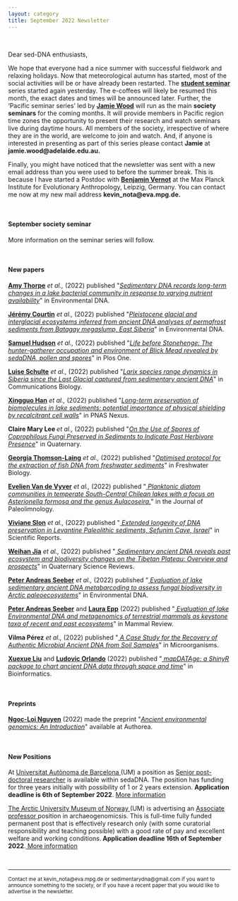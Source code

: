 ```yaml
---
layout: category
title: September 2022 Newsletter
---
```

<br>
<div class="section">
<p>Dear sed-DNA enthusiasts,</p>

<div class="intro">
<p>We hope that everyone had a nice summer with successful fieldwork and relaxing holidays. Now that meteorological autumn has started, most of the social activities will be or have already been restarted. The <a href="https://sedadna.github.io/category/events.html" target="_blank"><b>student seminar</b></a> series started again yesterday. The e-coffees will likely be resumed this month, the exact dates and times will be announced later. Further, the ‘Pacific seminar series’ led by <a href="https://www.researchgate.net/profile/Jamie-Wood-5" target="_blank"><b>Jamie Wood</b></a> will run as the main <b>society seminars</b> for the coming months. It will provide members in Pacific region time zones the opportunity to present their research and watch seminars live during daytime hours. All members of the society, irrespective of where they are in the world, are welcome to join and watch. And, if anyone is interested in presenting as part of this series please contact <b>Jamie</b> at <b>jamie.wood@adelaide.edu.au.</b></p>
<p>
Finally, you might have noticed that the newsletter was sent with a new email address than you were used to before the summer break. This is because I have started a Postdoc with <a href="https://www.eva.mpg.de/genetics/ancient-environmental-genomics/overview/" target="_blank"><b>Benjamin Vernot</b></a> at the Max Planck Institute for Evolutionary Anthropology, Leipzig, Germany. You can contact me now at my new mail address <b>kevin_nota@eva.mpg.de.</b></p>
  
<br>
<div class="intro">
<h4 class="section-title underline">September society seminar</h4><p>
  <p> More information on the seminar series will follow.</p>  
  
<br>  

<h4 class="section-title underline">New papers</h4>

<p><a href="https://www.researchgate.net/profile/Amy-Thorpe-3" target="_blank"><b>Amy Thorpe</b></a> <i>et al.,</i> (2022) published "<a href="https://doi.org/10.1002/edn3.344" target="_blank"><u><i>Sedimentary DNA records long-term changes in a lake bacterial community in response to varying nutrient availability</i></u></a>" in Environmental DNA.</p>

<p><a href="https://www.researchgate.net/profile/Jeremy-Courtin" target="_blank"><b>Jérémy Courtin</b></a> <i>et al.,</i> (2022) published "<a href="https://doi.org/10.1002/edn3.336" target="_blank"><u><i>Pleistocene glacial and interglacial ecosystems inferred from ancient DNA analyses of permafrost sediments from Batagay megaslump, East Siberia</i></u></a>" in Environmental DNA.</p>

<p><a href="https://www.researchgate.net/profile/Sam-Hudson-9" target="_blank"><b>Samuel Hudson</b></a> <i>et al.,</i> (2022) published "<a href="https://doi.org/10.1371/journal.pone.0266789" target="_blank"><u><i>Life before Stonehenge: The hunter-gatherer occupation and environment of Blick Mead revealed by sedaDNA, pollen and spores</i></u></a>" in Plos One.</p>

<p><a href="https://www.researchgate.net/profile/Luise-Schulte" target="_blank"><b>Luise Schulte</b></a> <i>et al.,</i> (2022) published "<a href="https://doi.org/10.1038/s42003-022-03455-0" target="_blank"><u><i>Larix species range dynamics in Siberia since the Last Glacial captured from sedimentary ancient DNA</i></u></a>" in Communications Biology.</p>

<p><a href="https://www.researchgate.net/profile/Xingguo-Han" target="_blank"><b>Xingguo Han</b></a> <i>et al.,</i> (2022) published "<a href="https://doi.org/10.1093/pnasnexus/pgac076" target="_blank"><u><i>Long-term preservation of biomolecules in lake sediments: potential importance of physical shielding by recalcitrant cell walls</i></u></a>" in PNAS Nexus.</p>

<p><b>Claire Mary Lee </b><i>et al.,</i> (2022) published "<a href="https://doi.org/10.3390/quat5030030" target="_blank"><u><i>On the Use of Spores of Coprophilous Fungi Preserved in Sediments to Indicate Past Herbivore Presence</i></u></a>" in Quaternary.</p>

<p><a href="https://www.researchgate.net/profile/Georgia-Thomson-Laing" target="_blank"><b>Georgia Thomson-Laing</b></a> <i>et al.,</i> (2022) published "<a href="https://doi.org/10.1111/fwb.13962" target="_blank"><u><i>Optimised protocol for the extraction of fish DNA from freshwater sediments</i></u></a>" in Freshwater Biology.</p>

<p><a href="https://www.researchgate.net/profile/Evelien-Van-De-Vyver" target="_blank"><b>Evelien Van de Vyver</b></a> <i>et al.,</i> (2022) published "<a href="https://doi.org/10.1007/s10933-022-00247-8" target="_blank"><u><i> Planktonic diatom communities in temperate South-Central Chilean lakes with a focus on Asterionella formosa and the genus Aulacoseira.</i></u></a>" in the Journal of Paleolimnology.</p>

<p><a href="https://www.slonlab.com" target="_blank"><b>Viviane Slon</b></a> <i>et al.,</i> (2022) published "<a href="https://doi.org/10.1038/s41598-022-17399-2" target="_blank"><u><i> Extended longevity of DNA preservation in Levantine Paleolithic sediments, Sefunim Cave, Israel</i></u></a>" in Scientific Reports.</p>

<p><a href="https://www.researchgate.net/profile/Weihan-Jia-3" target="_blank"><b>Weihan Jia</b></a> <i>et al.,</i> (2022) published "<a href="https://doi.org/10.1016/j.quascirev.2022.107703" target="_blank"><u><i> Sedimentary ancient DNA reveals past ecosystem and biodiversity changes on the Tibetan Plateau: Overview and prospects</i></u></a>" in Quaternary Science Reviews.</p>

<p><a href="https://www.researchgate.net/profile/Peter-Seeber" target="_blank"><b>Peter Andreas Seeber</b></a> <i>et al.,</i> (2022) published "<a href="https://doi.org/10.1002/edn3.315" target="_blank"><u><i> Evaluation of lake sedimentary ancient DNA metabarcoding to assess fungal biodiversity in Arctic paleoecosystems</i></u></a>" in Environmental DNA.</p>

<p><a href="https://www.researchgate.net/profile/Peter-Seeber" target="_blank"><b>Peter Andreas Seeber</b></a> and <a href="https://www.researchgate.net/profile/Laura-Epp" target="_blank"><b>Laura Epp</b></a> (2022) published "<a href="https://doi.org/10.1111/mam.12302" target="_blank"><u><i> Evaluation of lake Environmental DNA and metagenomics of terrestrial mammals as keystone taxa of recent and past ecosystems</i></u></a>" in Mammal Review.</p>

<p><b>Vilma Pérez</b><i> et al.,</i> (2022) published "<a href="https://doi.org/10.3390/microorganisms10081623" target="_blank"><u><i> A Case Study for the Recovery of Authentic Microbial Ancient DNA from Soil Samples</i></u></a>" in Microorganisms.</p>

<p><a href="https://www.researchgate.net/profile/Xuexue-Liu" target="_blank"><b>Xuexue Liu</b></a> and <a href="https://www.researchgate.net/profile/Ludovic-Orlando" target="_blank"><b>Ludovic Orlando</b></a> (2022) published "<a href="https://doi.org/10.1093/bioinformatics/btac425" target="_blank"><u><i> mapDATAge: a ShinyR package to chart ancient DNA data through space and time</i></u></a>" in Bioinformatics.</p>  
  
<br>
<div class="intro">
<h4 class="section-title underline">Preprints</h4>

<p><a href="https://www.researchgate.net/profile/Ngoc-Loi-Nguyen" target="_blank"><b>Ngoc-Loi Nguyen</b></a> (2022) made the preprint "<a href="https://doi.org/10.22541/au.166012157.74707420/v1" target="_blank"><u><i>Ancient environmental genomics: An Introduction</i></u></a>" available at Authorea.</p>

<br>
<h4 class="section-title underline">New Positions</h4>

<p>At <a href="https://www.uab.cat/web/universitat-autonoma-de-barcelona-1345467954774.html" target="_blank"><u> Universitat Autònoma de Barcelona </u></a>(UM) a position as <a href="https://euraxess.ec.europa.eu/jobs/814987" target="_blank"><u>Senior post-doctoral researcher</u></a> is available within sedaDNA. The position has funding for three years initially with possibility of 1 or 2 years extension. <b> Application deadline is 6th of September 2022</b>. <a href="https://euraxess.ec.europa.eu/jobs/814987" target="_blank"><u> More information</u></a> </p>

<p><a href="https://en.uit.no/tmu" target="_blank"><u>The Arctic University Museum of Norway </u></a>(UM) is advertising an <a href="https://www.jobbnorge.no/en/available-jobs/job/229371/associate-professor-in-archaeogenomics-archaeogenetics" target="_blank"><u>Associate professor </u></a> position in archaeogenomicsis. This is full-time fully funded permanent post that is effectively research only (with some curatorial responsibility and teaching possible) with a good rate of pay and excellent welfare and working conditions.<b> Application deadline 16th of September 2022</b>.<a href="https://www.jobbnorge.no/en/available-jobs/job/229371/associate-professor-in-archaeogenomics-archaeogenetics" target="_blank"><u> More information</u></a></p>

<br>

<hr />
<p><small>Contact me at kevin_nota@eva.mpg.de or sedimentarydna@gmail.com if you want to announce something to the society, or if you have a recent paper that you would like to advertise in the newsletter.</small></p>
